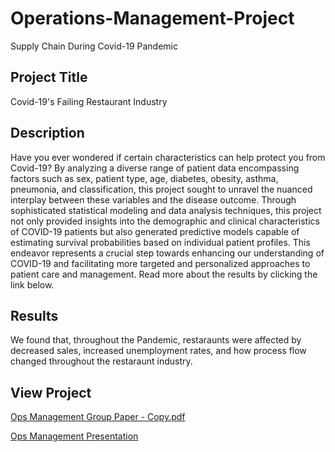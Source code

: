 # Operations-Management-Project
Supply Chain During Covid-19 Pandemic


## Project Title

Covid-19's Failing Restaurant Industry

## Description
Have you ever wondered if certain characteristics can help protect you from Covid-19? By analyzing a diverse range of patient data encompassing factors such as sex, patient type, age, diabetes, obesity, asthma, pneumonia, and classification, this project sought to unravel the nuanced interplay between these variables and the disease outcome. Through sophisticated statistical modeling and data analysis techniques, this project not only provided insights into the demographic and clinical characteristics of COVID-19 patients but also generated predictive models capable of estimating survival probabilities based on individual patient profiles. This endeavor represents a crucial step towards enhancing our understanding of COVID-19 and facilitating more targeted and personalized approaches to patient care and management. Read more about the results by clicking the link below.

## Results

We found that, throughout the Pandemic, restaraunts were affected by decreased sales, increased unemployment rates, and how process flow changed throughout the restaraunt industry.

## View Project
[Ops Management Group Paper - Copy.pdf](https://github.com/elliegoodman/Operations-Management-Project/files/9679448/Ops.Management.Group.Paper.-.Copy.pdf)

[Ops Management Presentation](file:///C:/Users/eggel/Downloads/Operations%20Management.pdf)
